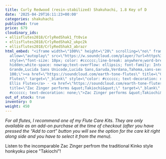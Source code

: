 ```yaml
---
title: Curly Redwood (resin-stabilized) Shakuhachi, 1.8 Key of D
date: '2025-04-29T16:11:23+00:00'
categories: shakuhachi
published: true
price: 679
cloudinary_ids:
- ellisflutes2018/CrlyRedShak1_ft0vie
- ellisflutes2018/CrlyRedShak2_ukpc2k
- ellisflutes2018/CrlyRedShak3_abrazr
html_embed: "<iframe width=\"100%\" height=\"20\" scrolling=\"no\" frameborder=\"no\"
  allow=\"autoplay\" src=\"https://w.soundcloud.com/player/?url=https%3A//api.soundcloud.com/tracks/879684958&color=%23ff5500&inverse=false&auto_play=false&show_user=true\"></iframe><div
  style=\"font-size: 10px; color: #cccccc;line-break: anywhere;word-break: normal;overflow:
  hidden;white-space: nowrap;text-overflow: ellipsis; font-family: Interstate,Lucida
  Grande,Lucida Sans Unicode,Lucida Sans,Garuda,Verdana,Tahoma,sans-serif;font-weight:
  100;\"><a href=\"https://soundcloud.com/earth-tone-flutes\" title=\"Geoffrey Ellis
  Flutes\" target=\"_blank\" style=\"color: #cccccc; text-decoration: none;\">Geoffrey
  Ellis Flutes</a> · <a href=\"https://soundcloud.com/earth-tone-flutes/takiochi\"
  title=\"Zac Zinger performs &quot;Takiochi&quot;\" target=\"_blank\" style=\"color:
  #cccccc; text-decoration: none;\">Zac Zinger performs &quot;Takiochi&quot;</a></div>\r\n"
out_of_stock: true
inventory: 0
weight: 450
---
```


*For all flutes, I recommend one of my Flute Care Kits. They are only available as an add-on purchase at the time of checkout (after you have pressed the “Add to cart” button you will see the option for the care kit right along side and you have to select it from the menu).*

Listen to the incomparable Zac Zinger perfrom the traditional Kinko style honkyoku piece "Takiochi”!  
